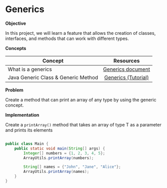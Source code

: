# Generics

**Objective**

In this project, we will learn a feature that allows the creation of classes, interfaces, and methods that can work with different types.


**Concepts**

| Concept   |      Resources      |
|----------|:-------------:|
|What is a generics| [Generics document](https://dev.java/learn/generics/intro/) |
|Java Generic Class & Generic Method|[Generics (Tutorial)](https://www.youtube.com/watch?v=plFSwAUVvWw)|


**Problem**

Create a method that can print an array of any type by using the generic concept.

**Implementation**

Create a `printArray()` method that takes an array of type T as a parameter and prints its elements

```Java

public class Main {
    public static void main(String[] args) {
        Integer[] numbers = {1, 2, 3, 4, 5};
        ArrayUtils.printArray(numbers);

        String[] names = {"John", "Jane", "Alice"};
        ArrayUtils.printArray(names);
    }
}

```

